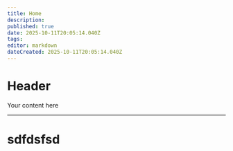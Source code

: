 ```yaml
---
title: Home
description: 
published: true
date: 2025-10-11T20:05:14.040Z
tags: 
editor: markdown
dateCreated: 2025-10-11T20:05:14.040Z
---
```


# Header
Your content here



---
# sdfdsfsd